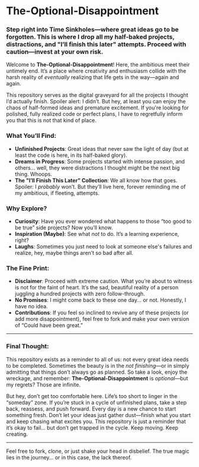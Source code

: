 # The-Optional-Disappointment

### Step right into **Time Sinkholes**—where great ideas go to be forgotten. This is where I drop all my half-baked projects, distractions, and "I’ll finish this later" attempts. Proceed with caution—invest at your own risk.

Welcome to **The-Optional-Disappointment**! Here, the ambitious meet their untimely end. It’s a place where creativity and enthusiasm collide with the harsh reality of *eventually* realizing that life gets in the way—again and again.

This repository serves as the digital graveyard for all the projects I thought I’d actually finish. Spoiler alert: I didn’t. But hey, at least you can enjoy the chaos of half-formed ideas and premature excitement. If you're looking for polished, fully realized code or perfect plans, I have to regretfully inform you that this is not that kind of place.

### What You’ll Find:
- **Unfinished Projects**: Great ideas that never saw the light of day (but at least the code is here, in its half-baked glory).
- **Dreams in Progress**: Some projects started with intense passion, and others... well, they were distractions I thought might be the next big thing. Whoops.
- **The "I’ll Finish This Later" Collection**: We all know how that goes. Spoiler: I *probably* won’t. But they’ll live here, forever reminding me of my ambitious, if fleeting, attempts.

### Why Explore?
- **Curiosity**: Have you ever wondered what happens to those “too good to be true” side projects? Now you’ll know.
- **Inspiration (Maybe)**: See what *not* to do. It’s a learning experience, right?
- **Laughs**: Sometimes you just need to look at someone else's failures and realize, hey, maybe things aren’t so bad after all.

### The Fine Print:
- **Disclaimer**: Proceed with extreme caution. What you’re about to witness is not for the faint of heart. It’s the sad, beautiful reality of a person juggling a hundred projects with zero follow-through.
- **No Promises**: I might come back to these one day... or not. Honestly, I have no idea.
- **Contributions**: If you feel so inclined to revive any of these projects (or add more disappointment), feel free to fork and make your own version of “Could have been great.”

---

### Final Thought:
This repository exists as a reminder to all of us: not every great idea needs to be completed. Sometimes the beauty is in the *not finishing*—or in simply admitting that things don’t always go as planned. So take a look, enjoy the wreckage, and remember: **The-Optional-Disappointment** is *optional*—but my regrets? Those are infinite.

But hey, don’t get too comfortable here. Life’s too short to linger in the “someday” zone. If you’re stuck in a cycle of unfinished plans, take a step back, reassess, and push forward. Every day is a new chance to start something fresh. Don’t let your ideas just gather dust—finish what you start and keep chasing what excites you. This repository is just a reminder that it’s okay to fail… but don’t get trapped in the cycle. Keep moving. Keep creating.

---

Feel free to fork, clone, or just shake your head in disbelief. The true magic lies in the journey… or in this case, the lack thereof.
